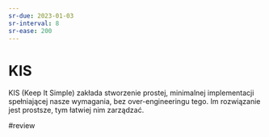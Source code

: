 ```yaml
---
sr-due: 2023-01-03
sr-interval: 8
sr-ease: 200
---
```


# KIS

KIS (Keep It Simple) zakłada stworzenie prostej, minimalnej implementacji spełniającej nasze wymagania, bez over-engineeringu tego. Im rozwiązanie jest prostsze, tym łatwiej nim zarządzać.

#review